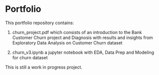 # Portfolio

This portfolio repository contains:

1. churn_project.pdf which consists of an introduction to the Bank Customer Churn project and Diagnosis with results and insights from Exploratory Data Analysis on Customer Churn dataset

2. churn_v3.ipynb a jupyter notebook with EDA, Data Prep and Modeling for churn dataset

This is still a work in progress project.
